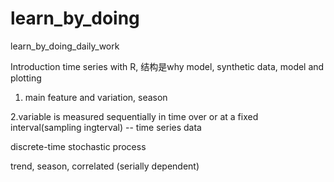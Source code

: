# learn_by_doing
learn_by_doing_daily_work

Introduction time series with R, 结构是why model, synthetic data, model and plotting 

1. main feature and variation, season

2.variable is measured sequentially in time over or at a fixed interval(sampling ingterval) -- time series data

discrete-time stochastic process

trend, season, correlated (serially dependent)


